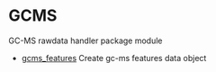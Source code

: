 ﻿# GCMS

GC-MS rawdata handler package module

+ [gcms_features](GCMS/gcms_features.1) Create gc-ms features data object
